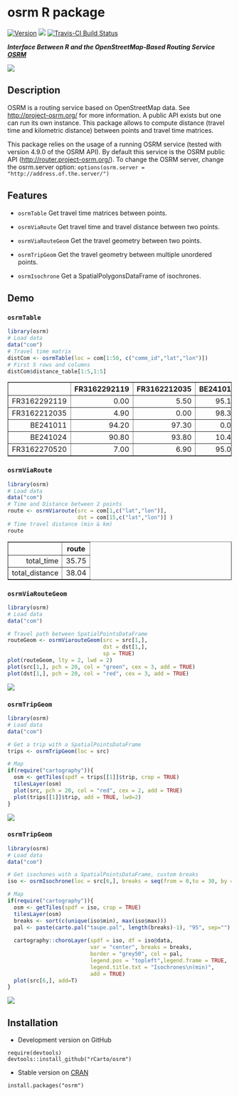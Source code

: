 # osrm R package

[![Version](http://www.r-pkg.org/badges/version/osrm)](https://CRAN.R-project.org/package=osrm/)
![](http://cranlogs.r-pkg.org/badges/osrm?color=brightgreen)
[![Travis-CI Build Status](https://travis-ci.org/rCarto/osrm.svg?branch=master)](https://travis-ci.org/rCarto/osrm)  

***Interface Between R and the OpenStreetMap-Based Routing Service [OSRM](http://project-osrm.org/)***

![](http://f.hypotheses.org/wp-content/blogs.dir/1909/files/2015/10/route1.png)

## Description
OSRM is a routing service based on OpenStreetMap data. See <http://project-osrm.org/> for more information. A public API exists but one can run its own instance. This package allows to compute distance (travel time and kilometric distance) between points and travel time matrices.

This package relies on the usage of a running OSRM service (tested with version 4.9.0 of the OSRM API). 
By default this service is the OSRM public API (http://router.project-osrm.org/). To change the OSRM server, change the osrm.server option:
`options(osrm.server = "http://address.of.the.server/")`

## Features

* `osrmTable` Get travel time matrices between points.

* `osrmViaRoute` Get travel time and travel distance between two points.

* `osrmViaRouteGeom` Get the travel geometry between two points.

* `osrmTripGeom` Get the travel geometry between multiple unordered points.

* `osrmIsochrone` Get a SpatialPolygonsDataFrame of isochrones.


## Demo

### `osrmTable`

```r
library(osrm)
# Load data
data("com")
# Travel time matrix
distCom <- osrmTable(loc = com[1:50, c("comm_id","lat","lon")])
# First 5 rows and columns
distCom$distance_table[1:5,1:5]
```
<table border=1>
<tr> <th>  </th> <th> FR3162292119 </th> <th> FR3162212035 </th> <th> BE241011 </th> <th> BE241024 </th> <th> FR3162270520 </th>  </tr>
<tr> <td align="right"> FR3162292119 </td> <td align="right"> 0.00 </td> <td align="right"> 5.50 </td> <td align="right"> 95.10 </td> <td align="right"> 91.60 </td> <td align="right"> 7.50 </td> </tr>
<tr> <td align="right"> FR3162212035 </td> <td align="right"> 4.90 </td> <td align="right"> 0.00 </td> <td align="right"> 98.30 </td> <td align="right"> 94.70 </td> <td align="right"> 7.10 </td> </tr>
<tr> <td align="right"> BE241011 </td> <td align="right"> 94.20 </td> <td align="right"> 97.30 </td> <td align="right"> 0.00 </td> <td align="right"> 10.40 </td> <td align="right"> 93.50 </td> </tr>
<tr> <td align="right"> BE241024 </td> <td align="right"> 90.80 </td> <td align="right"> 93.80 </td> <td align="right"> 10.40 </td> <td align="right"> 0.00 </td> <td align="right"> 90.00 </td> </tr>
<tr> <td align="right"> FR3162270520 </td> <td align="right"> 7.00 </td> <td align="right"> 6.90 </td> <td align="right"> 95.00 </td> <td align="right"> 91.50 </td> <td align="right"> 0.00 </td> </tr>
</table>


### `osrmViaRoute`

```r
library(osrm)
# Load data
data("com")
# Time and Distance between 2 points
route <- osrmViaroute(src = com[1,c("lat","lon")],
                      dst = com[15,c("lat","lon")] )
# Time travel distance (min & km)
route
```
<table border=1>
<tr> <th>  </th> <th> route </th>  </tr>
<tr> <td align="right"> total_time </td> <td align="right"> 35.75 </td> </tr>
<tr> <td align="right"> total_distance </td> <td align="right"> 38.04 </td> </tr>
</table>


### `osrmViaRouteGeom`

```r
library(osrm)
# Load data
data("com")

# Travel path between SpatialPointsDataFrame
routeGeom <- osrmViarouteGeom(src = src[1,], 
                              dst = dst[1,], 
                              sp = TRUE)
plot(routeGeom, lty = 2, lwd = 2)
plot(src[1,], pch = 20, col = "green", cex = 3, add = TRUE)             
plot(dst[1,], pch = 20, col = "red", cex = 3, add = TRUE) 
```
![](http://rgeomatic.hypotheses.org/files/2016/04/viageom.png)


### `osrmTripGeom`

```r
library(osrm)
# Load data
data("com")

# Get a trip with a SpatialPointsDataFrame
trips <- osrmTripGeom(loc = src)

# Map
if(require("cartography")){
  osm <- getTiles(spdf = trips[[1]]$trip, crop = TRUE)
  tilesLayer(osm)
  plot(src, pch = 20, col = "red", cex = 2, add = TRUE)
  plot(trips[[1]]$trip, add = TRUE, lwd=2)
}

```

![](http://rgeomatic.hypotheses.org/files/2016/04/trips.png)

### `osrmTripGeom`

```r
library(osrm)
# Load data
data("com")

# Get isochones with a SpatialPointsDataFrame, custom breaks
iso <- osrmIsochrone(loc = src[6,], breaks = seq(from = 0,to = 30, by = 5))

# Map
if(require("cartography")){
  osm <- getTiles(spdf = iso, crop = TRUE)
  tilesLayer(osm)
  breaks <- sort(c(unique(iso$min), max(iso$max)))
  pal <- paste(carto.pal("taupe.pal", length(breaks)-1), "95", sep="")
  
  cartography::choroLayer(spdf = iso, df = iso@data,
                          var = "center", breaks = breaks,
                          border = "grey50", col = pal,
                          legend.pos = "topleft",legend.frame = TRUE, 
                          legend.title.txt = "Isochrones\n(min)", 
                          add = TRUE)
  plot(src[6,], add=T)
}
```
![](http://rgeomatic.hypotheses.org/files/2016/04/iso.png)


## Installation

* Development version on GitHub
```{r}
require(devtools)
devtools::install_github("rCarto/osrm")
```

* Stable version on [CRAN](https://CRAN.R-project.org/package=osrm/)
```{r}
install.packages("osrm")
```









